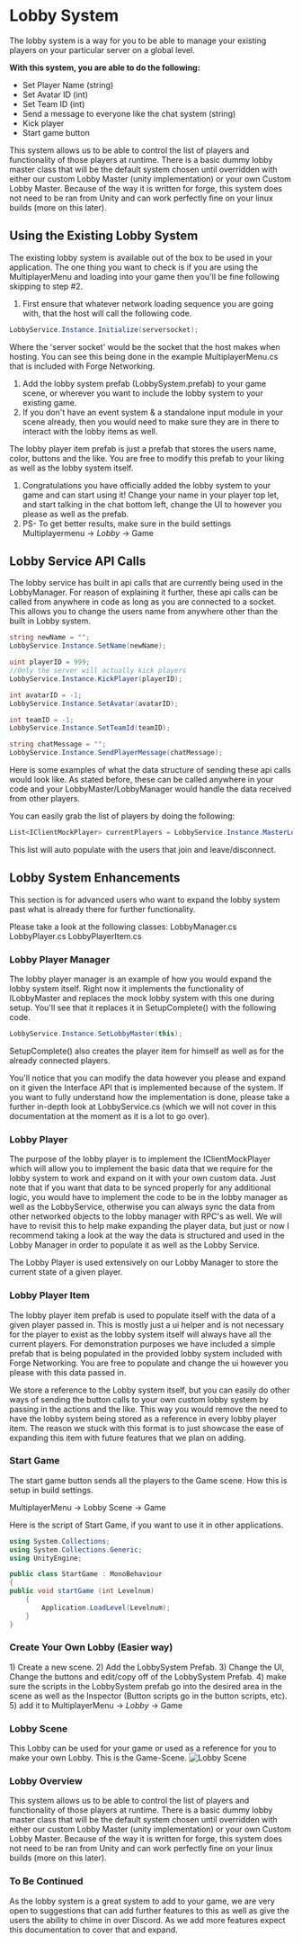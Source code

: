 # Lobby System

The lobby system is a way for you to be able to manage your existing players on your particular server on a global level.

**With this system, you are able to do the following:**

* Set Player Name \(string\)
* Set Avatar ID \(int\)
* Set Team ID \(int\)
* Send a message to everyone like the chat system \(string\)
* Kick player
* Start game button

This system allows us to be able to control the list of players and functionality of those players at runtime. There is a basic dummy lobby master class that will be the default system chosen until overridden with either our custom Lobby Master \(unity implementation\) or your own Custom Lobby Master. Because of the way it is written for forge, this system does not need to be ran from Unity and can work perfectly fine on your linux builds \(more on this later\).

## Using the Existing Lobby System

The existing lobby system is available out of the box to be used in your application. The one thing you want to check is if you are using the MultiplayerMenu and loading into your game then you'll be fine following skipping to step \#2.

1. First ensure that whatever network loading sequence you are going with, that the host will call the following code.

```csharp
LobbyService.Instance.Initialize(serversocket);
```

Where the 'server socket' would be the socket that the host makes when hosting. You can see this being done in the example MultiplayerMenu.cs that is included with Forge Networking.

1. Add the lobby system prefab \(LobbySystem.prefab\) to your game scene, or wherever you want to include the lobby system to your existing game.
2. If you don't have an event system & a standalone input module in your scene already, then you would need to make sure they are in there to interact with the lobby items as well.

The lobby player item prefab is just a prefab that stores the users name, color, buttons and the like. You are free to modify this prefab to your liking as well as the lobby system itself.

1. Congratulations you have officially added the lobby system to your game and can start using it! Change your name in your player top let, and start talking in the chat bottom left, change the UI to however you please as well as the prefab.
2. PS- To get better results, make sure in the build settings Multiplayermenu -&gt; _Lobby_ -&gt; Game

## Lobby Service API Calls

The lobby service has built in api calls that are currently being used in the LobbyManager. For reason of explaining it further, these api calls can be called from anywhere in code as long as you are connected to a socket. This allows you to change the users name from anywhere other than the built in Lobby system.

```csharp
string newName = "";
LobbyService.Instance.SetName(newName);

uint playerID = 999; 
//Only the server will actually kick players
LobbyService.Instance.KickPlayer(playerID);

int avatarID = -1;
LobbyService.Instance.SetAvatar(avatarID);

int teamID = -1;
LobbyService.Instance.SetTeamId(teamID);

string chatMessage = "";
LobbyService.Instance.SendPlayerMessage(chatMessage);
```

Here is some examples of what the data structure of sending these api calls would look like. As stated before, these can be called anywhere in your code and your LobbyMaster/LobbyManager would handle the data received from other players.

You can easily grab the list of players by doing the following:

```csharp
List<IClientMockPlayer> currentPlayers = LobbyService.Instance.MasterLobby.LobbyPlayers;
```

This list will auto populate with the users that join and leave/disconnect.

## Lobby System Enhancements

This section is for advanced users who want to expand the lobby system past what is already there for further functionality.

Please take a look at the following classes: LobbyManager.cs LobbyPlayer.cs LobbyPlayerItem.cs

### Lobby Player Manager

The lobby player manager is an example of how you would expand the lobby system itself. Right now it implements the functionality of ILobbyMaster and replaces the mock lobby system with this one during setup. You'll see that it replaces it in SetupComplete\(\) with the following code.

```csharp
LobbyService.Instance.SetLobbyMaster(this);
```

SetupComplete\(\) also creates the player item for himself as well as for the already connected players.

You'll notice that you can modify the data however you please and expand on it given the Interface API that is implemented because of the system. If you want to fully understand how the implementation is done, please take a further in-depth look at LobbyService.cs \(which we will not cover in this documentation at the moment as it is a lot to go over\).

### Lobby Player

The purpose of the lobby player is to implement the IClientMockPlayer which will allow you to implement the basic data that we require for the lobby system to work and expand on it with your own custom data. Just note that if you want that data to be synced properly for any additional logic, you would have to implement the code to be in the lobby manager as well as the LobbyService, otherwise you can always sync the data from other networked objects to the lobby manager with RPC's as well. We will have to revisit this to help make expanding the player data, but just or now I recommend taking a look at the way the data is structured and used in the Lobby Manager in order to populate it as well as the Lobby Service.

The Lobby Player is used extensively on our Lobby Manager to store the current state of a given player.

### Lobby Player Item

The lobby player item prefab is used to populate itself with the data of a given player passed in. This is mostly just a ui helper and is not necessary for the player to exist as the lobby system itself will always have all the current players. For demonstration purposes we have included a simple prefab that is being populated in the provided lobby system included with Forge Networking. You are free to populate and change the ui however you please with this data passed in.

We store a reference to the Lobby system itself, but you can easily do other ways of sending the button calls to your own custom lobby system by passing in the actions and the like. This way you would remove the need to have the lobby system being stored as a reference in every lobby player item. The reason we stuck with this format is to just showcase the ease of expanding this item with future features that we plan on adding.

### Start Game

The start game button sends all the players to the Game scene. How this is setup in build settings.

MultiplayerMenu -&gt; Lobby Scene -&gt; Game

Here is the script of Start Game, if you want to use it in other applications.

```csharp
using System.Collections;
using System.Collections.Generic;
using UnityEngine;

public class StartGame : MonoBehaviour
{
public void startGame (int Levelnum)
    { 
        Application.LoadLevel(Levelnum);
    }
}
```

### Create Your Own Lobby \(Easier way\)

1\) Create a new scene. 2\) Add the LobbySystem Prefab. 3\) Change the UI, Change the buttons and edit/copy off of the LobbySystem Prefab. 4\) make sure the scripts in the LobbySystem prefab go into the desired area in the scene as well as the Inspector \(Button scripts go in the button scripts, etc\). 5\) add it to MultiplayerMenu -&gt; _Lobby_ -&gt; Game

### Lobby Scene

This Lobby can be used for your game or used as a reference for you to make your own Lobby. This is the Game-Scene. ![Lobby Scene](https://raw.githubusercontent.com/BeardedManStudios/ForgeNetworkingRemastered/develop/docs/mkdocs/docs/images/Lobby-Scene-View.png)

### Lobby Overview

This system allows us to be able to control the list of players and functionality of those players at runtime. There is a basic dummy lobby master class that will be the default system chosen until overridden with either our custom Lobby Master \(unity implementation\) or your own Custom Lobby Master. Because of the way it is written for forge, this system does not need to be ran from Unity and can work perfectly fine on your linux builds \(more on this later\).

### To Be Continued

As the lobby system is a great system to add to your game, we are very open to suggestions that can add further features to this as well as give the users the ability to chime in over Discord. As we add more features expect this documentation to cover that and expand.

